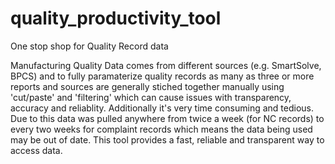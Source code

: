 # quality_productivity_tool
One stop shop for Quality Record data

Manufacturing Quality Data comes from different sources (e.g. SmartSolve, BPCS) and to fully paramaterize quality records as many as three or more reports and sources are generally stiched together manually using 'cut/paste' and 'filtering' which can cause issues with transparency, accuracy and reliablity.  Additionally it's very time consuming 
and tedious. Due to this data was pulled anywhere from twice a week (for NC records) to every two weeks for complaint records which means the data being used may be out of date. This tool provides a fast, reliable and transparent way to access data.

